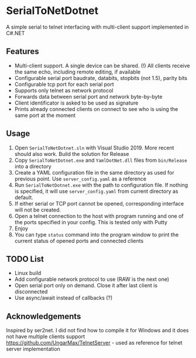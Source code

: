 # SerialToNetDotnet
A simple serial to telnet interfacing with multi-client support implemented in C#.NET

## Features
- Multi-client support. A single device can be shared. (!) All clients receive the same echo, including remote editing, if available
- Configurable serial port baudrate, databits, stopbits (not 1.5), parity bits
- Configurable tcp port for each serial port
- Supports only telnet as network protocol
- Forwards data between serial port and network byte-by-byte
- Client identificator is asked to be used as signature
- Prints already connected clients on connect to see who is using the same port at the moment

## Usage
1. Open `SerialToNetDotnet.sln` with Visual Studio 2019. More recent should also work. Build the solution for Release
2. Copy `SerialToNetDotnet.exe` and `YamlDotNet.dll` files from `bin/Release` into a directory
3. Create a YAML configuration file in the same directory as used for previous point. Use `server_config.yaml` as a reference
4. Run `SerialToNetDotnet.exe` with the path to configuration file. If nothing is specified, it will use `server_config.yaml` from current directory as default.
5. If either serial or TCP port cannot be opened, corresponding interface will not be created.
6. Open a telnet connection to the host with program running and one of the ports specified in your config. This is tested only with Putty
7. Enjoy
8. You can type `status` command into the program window to print the current status of opened ports and connected clients

## TODO List
- Linux build
- Add configurable network protocol to use (RAW is the next one)
- Open serial port only on demand. Close it after last client is disconnected
- Use async/await instead of callbacks (?)

## Acknowledgements
Inspired by ser2net. I did not find how to compile it for Windows and it does not have multiple clients support
https://github.com/UngarMax/TelnetServer - used as reference for telnet server implementation
